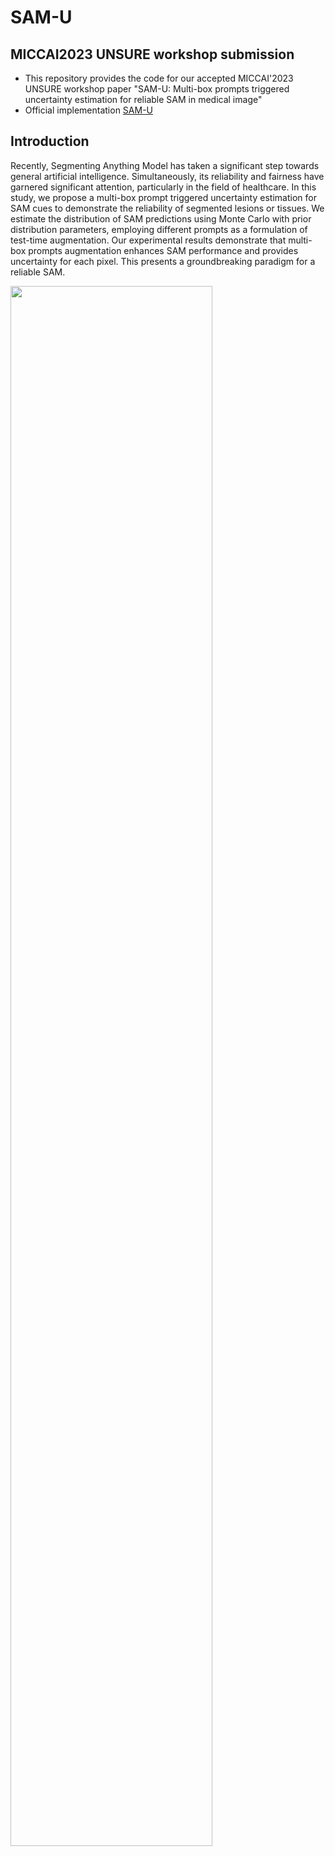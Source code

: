 # SAM-U 
## MICCAI2023 UNSURE workshop submission
* This repository provides the code for our accepted MICCAI'2023 UNSURE workshop paper "SAM-U: Multi-box prompts triggered uncertainty estimation for reliable SAM in medical image"
* Official implementation [SAM-U](https://arxiv.org/pdf/2307.04973.pdf)

## Introduction
Recently, Segmenting Anything Model has taken a significant step towards general artificial intelligence. Simultaneously, its reliability and fairness have garnered significant attention, particularly in the field of healthcare. In this study, we propose a multi-box prompt triggered uncertainty estimation for SAM cues to demonstrate the reliability of segmented lesions or tissues. We estimate the distribution of SAM predictions using Monte Carlo with prior distribution parameters, employing different prompts as a formulation of test-time augmentation. Our experimental results demonstrate that multi-box prompts augmentation enhances SAM performance and provides uncertainty for each pixel. This presents a groundbreaking paradigm for a reliable SAM.


<p float="left">
  <img src="sam-u.png?raw=true" width="80%" />

</p>
